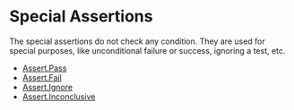 
# Special Assertions

The special assertions do not check any condition. They are used for special purposes, like unconditional failure or
success, ignoring a test, etc.

* [Assert.Pass](../special-assertions/Assert.Pass.md)
* [Assert.Fail](../special-assertions/Assert.Fail.md)
* [Assert.Ignore](../special-assertions/Assert.Ignore.md)
* [Assert.Inconclusive](../special-assertions/Assert.Inconclusive.md)
